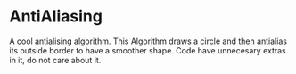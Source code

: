 # AntiAliasing
A cool antialising algorithm.
This Algorithm draws a circle and then antialias its outside border to have a smoother shape. Code have unnecesary extras in it, do not care about it.

